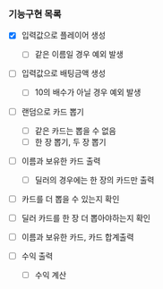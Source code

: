 ### 기능구현 목록
- [x] 입력값으로 플레이어 생성
    - [ ] 같은 이름일 경우 예외 발생
  
- [ ] 입력값으로 배팅금액 생성
    - [ ] 10의 배수가 아닐 경우 예외 발생
    
- [ ] 랜덤으로 카드 뽑기
    - [ ] 같은 카드는 뽑을 수 없음
    - [ ] 한 장 뽑기, 두 장 뽑기
    
- [ ] 이름과 보유한 카드 출력
    - [ ] 딜러의 경우에는 한 장의 카드만 출력
    
- [ ] 카드를 더 뽑을 수 있는지 확인
  
- [ ] 딜러 카드를 한 장 더 뽑아야하는지 확인
  
- [ ] 이름과 보유한 카드, 카드 합계출력 
  
- [ ] 수익 출력
    - [ ] 수익 계산
    


